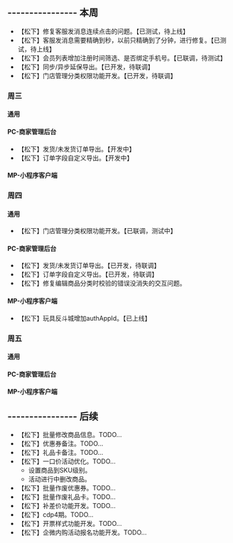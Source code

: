 ## ---------------- 本周
* 【松下】修复客服发消息连续点击的问题。【已测试，待上线】
* 【松下】客服发消息需要精确到秒，以前只精确到了分钟，进行修复。【已测试，待上线】
* 【松下】会员列表增加注册时间筛选、是否绑定手机号。【已联调，待测试】
* 【松下】同步/异步延保导出。【已开发，待联调】
* 【松下】门店管理分类权限功能开发。【已开发，待联调】

### 周三
#### 通用
#### PC-商家管理后台
* 【松下】发货/未发货订单导出。【开发中】
* 【松下】订单字段自定义导出。【开发中】
#### MP-小程序客户端

### 周四
#### 通用
* 【松下】门店管理分类权限功能开发。【已联调，测试中】
#### PC-商家管理后台
* 【松下】发货/未发货订单导出。【已开发，待联调】
* 【松下】订单字段自定义导出。【已开发，待联调】
* 【松下】修复编辑商品分类时校验的错误没消失的交互问题。
#### MP-小程序客户端
* 【松下】玩具反斗城增加authAppId。【已上线】

### 周五
#### 通用
#### PC-商家管理后台
#### MP-小程序客户端

## ---------------- 后续
* 【松下】批量修改商品信息。TODO...
* 【松下】优惠券备注。TODO...
* 【松下】礼品卡备注。TODO...
* 【松下】一口价活动优化。TODO...
  - 设置商品到SKU级别。
  - 活动进行中删改商品。
* 【松下】批量作废优惠券。TODO...
* 【松下】批量作废礼品卡。TODO...
* 【松下】补差价功能开发。TODO...
* 【松下】cdp4期。TODO...
* 【松下】开票样式功能开发。TODO...
* 【松下】企微内购活动报名功能开发。TODO...

